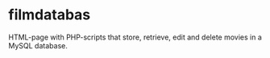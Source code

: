 # filmdatabas
HTML-page with PHP-scripts that store, retrieve, edit and delete movies in a MySQL database.
